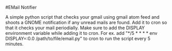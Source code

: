 #EMail Notifier

A simple python script that checks your gmail using gmail atom feed and shoots a GNOME notification if any unread mails are
found.
Add it to cron so that it checks your mail periodially. Make sure to add the DISPLAY environment variable while adding it to cron. For ex. add "*/5 * * * * env DISPLAY=:0.0 /path/to/file/email.py"  to cron to run the script every 5 minutes.
